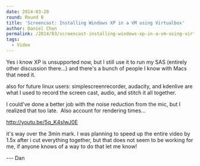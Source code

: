 ```yaml
---
date: 2014-03-20
round: Round 8
title: 'Screencast: Installing Windows XP in a VM using Virtualbox'
author: Daniel Chen
permalink: /2014/03/screencast-installing-windows-xp-in-a-vm-using-virtualbox/
tags:
  - Video
---
```

Yes i know XP is unsupported now, but I still use it to run my SAS (entirely other discussion there...) and there's a bunch of people I know with Macs that need it.

also for future linux users: simplescreenrecorder, audacity, and kdenlive are what I used to record the screen cast, audio, and stitch it all together.

I could've done a better job with the noise reduction from the mic, but I realized that too late.  Also account for rendering times...

<a href="http://youtu.be/5q_K4sIwJ0E" target="_blank">http://youtu.be/5q_K4sIwJ0E</a>

it's way over the 3min mark. I was planning to speed up the entire video by 1.5x after i cut everything together, but that does not seem to be working for me, if anyone knows of a way to do that let me know!

--- Dan

&nbsp;

&nbsp;
